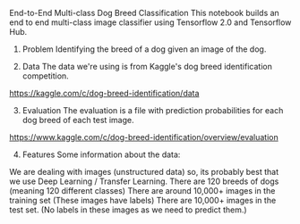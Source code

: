 End-to-End Multi-class Dog Breed Classification
This notebook builds an end to end multi-class image classifier using Tensorflow 2.0 and Tensorflow Hub.

1. Problem
Identifying the breed of a dog given an image of the dog.

2. Data
The data we're using is from Kaggle's dog breed identification competition.

https://kaggle.com/c/dog-breed-identification/data

3. Evaluation
The evaluation is a file with prediction probabilities for each dog breed of each test image.

https://www.kaggle.com/c/dog-breed-identification/overview/evaluation

4. Features
Some information about the data:

We are dealing with images (unstructured data) so, its probably best that we use Deep Learning / Transfer Learning.
There are 120 breeds of dogs (meaning 120 different classes)
There are around 10,000+ images in the training set (These images have labels)
There are 10,000+ images in the test set. (No labels in these images as we need to predict them.)
